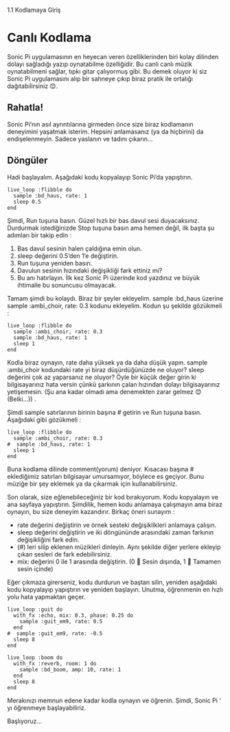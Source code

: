 1.1 Kodlamaya Giriş

# Canlı Kodlama

Sonic Pi uygulamasının en heyecan veren özelliklerinden biri kolay dilinden dolayı sağladığı yazıp oynatabilme özelliğidir. Bu canlı
canlı müzik oynatabilmeni sağlar, tıpkı gitar çalıyormuş gibi. Bu demek oluyor ki siz Sonic Pi uygulamasını alıp bir sahneye çıkıp biraz
pratik ile ortalığı dağıtabilirsiniz 😊.

## Rahatla!

Sonic Pi’nın asıl ayrıntılarına girmeden önce size biraz kodlamanın deneyimini yaşatmak isterim. Hepsini anlamasanız (ya da hiçbirini)
da endişelenmeyin. Sadece yaslanın ve tadını çıkarın…

## Döngüler

Hadi başlayalım. Aşağıdaki kodu kopyalayıp Sonic Pi’da yapıştırın.

```
live_loop :flibble do
  sample :bd_haus, rate: 1
  sleep 0.5
end
```

Şimdi, Run tuşuna basın. Güzel hızlı bir bas davul sesi duyacaksınız. Durdurmak istediğinizde Stop tuşuna basın ama hemen değil, ilk
başta şu adımları bir takip edin :

1)	Bas davul sesinin halen çaldığına emin olun.
2)	sleep değerini 0.5’den 1’e değiştirin.
3)	Run tuşuna yeniden basın.
4)	Davulun sesinin hızındaki değişikliği fark ettiniz mi?
5)	Bu anı hatırlayın. İlk kez Sonic Pi üzerinde kod yazdınız ve büyük ihtimalle bu sonuncusu olmayacak.


Tamam şimdi bu kolaydı. Biraz bir şeyler ekleyelim.  sample :bd_haus üzerine sample :ambi_choir, rate: 0.3 kodunu ekleyelim. Kodun şu 
şekilde gözükmeli : 

```
live_loop :flibble do
  sample :ambi_choir, rate: 0.3
  sample :bd_haus, rate: 1
  sleep 1
end
```

Kodla biraz oynayın, rate daha yüksek ya da daha düşük yapın. sample :ambi_choir kodundaki rate yi biraz düşürdüğünüzde ne oluyor? sleep
değerini çok az yaparsanız ne oluyor? Öyle bir küçük değer girin ki bilgisayarınız hata versin çünkü şarkının çalan hızından dolayı
bilgisayarınız yetişemesin. (Şu ana kadar olmadı ama denemekten zarar gelmez 😊(Belki…)) . 

Şimdi sample satırlarının birinin başına # getirin ve Run tuşuna basın. Aşağıdaki gibi gözükmeli : 

```
live_loop :flibble do
  sample :ambi_choir, rate: 0.3
#  sample :bd_haus, rate: 1
  sleep 1
end
```

Buna kodlama dilinde comment(yorum) deniyor. Kısacası başına # eklediğimiz satırları bilgisayar umursamıyor, böylece es geçiyor. Bunu
müziğe bir şey eklemek ya da çıkarmak için kullanabilirsiniz.

Son olarak, size eğlenebileceğiniz bir kod bırakıyorum. Kodu kopyalayın ve ana sayfaya yapıştırın. Şimdilik, hemen kodu anlamaya
çalışmayın ama biraz oynayın, bu size deneyim kazandırır. Birkaç öneri sunayım  :


-	 rate değerini değiştirin ve örnek sesteki değişiklikleri anlamaya çalışın.
-	sleep değerini değiştirin ve iki döngününde arasındaki zaman farkının değişikliğini fark edin.
-	(#) leri silip eklenen müzikleri dinleyin. Aynı şekilde diğer yerlere ekleyip çıkan sesleri de fark edebilirsiniz.
-	mix: değerini 0 ile 1 arasında değiştirin. (0  Sesin dışında, 1  Tamamen sesin içinde)


Eğer çıkmaza girerseniz, kodu durdurun ve baştan silin, yeniden aşağıdaki kodu kopyalayıp yapıştırın ve yeniden başlayın. Unutma,
öğrenmenin en hızlı yolu hata yapmaktan geçer.


```
live_loop :guit do
  with_fx :echo, mix: 0.3, phase: 0.25 do
    sample :guit_em9, rate: 0.5
  end
#  sample :guit_em9, rate: -0.5
  sleep 8
end

live_loop :boom do
  with_fx :reverb, room: 1 do
    sample :bd_boom, amp: 10, rate: 1
  end
  sleep 8
end
```

Merakınızı memnun edene kadar kodla oynayın ve öğrenin. Şimdi, Sonic Pi ‘ yı öğrenmeye başlayabiliriz.

Başlıyoruz…
